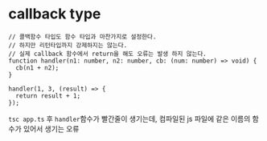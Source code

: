 # callback type

```
// 콜백함수 타입도 함수 타입과 마찬가지로 설정한다.
// 하지만 리턴타입까지 강제하지는 않는다.
// 실제 callback 함수에서 return을 해도 오류는 발생 하지 않는다.
function handler(n1: number, n2: number, cb: (num: number) => void) {
  cb(n1 + n2);
}

handler(1, 3, (result) => {
  return result + 1;
});
```

`tsc app.ts` 후 `handler`함수가 빨간줄이 생기는데, 컴파일된 js 파일에 같은 이름의
함수가 있어서 생기는 오류
